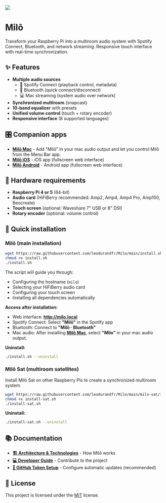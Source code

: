 
<picture>
<img style="pointer-events:none" src="https://leodurand.com/_autres/cover-milo-github@2x.png" />
</picture>

# Milō

Transform your Raspberry Pi into a multiroom audio system with Spotify Connect, Bluetooth, and network streaming. Responsive touch interface with real-time synchronization.

## ✨ Features

- **Multiple audio sources**
  - 🎵 Spotify Connect (playback control, metadata)
  - 📱 Bluetooth (quick connect/disconnect)
  - 💻 Mac streaming (system audio over network)
- **Synchronized multiroom** (snapcast)
- **10-band equalizer** with presets
- **Unified volume control** (touch + rotary encoder)
- **Responsive interface** (8 supported languages)

## 🎛️ Companion apps

- [**Milō Mac**](https://github.com/leodurandfr/Milo-Mac) - Add "Milō" in your mac audio output and let you control Milō from the Menu Bar app.
- [**Milō iOS**](https://github.com/leodurandfr/Milo-iOS) - iOS app (fullscreen web interface)
- [**Milō Android**](https://github.com/leodurandfr/Milo-Android) - Android app (fullscreen web interface)

## 🔧 Hardware requirements

- **Raspberry Pi 4 or 5** (64-bit)
- **Audio card** (HiFiBerry recommended: Amp2, Amp4, Amp4 Pro, Amp100, Beocreate)
- **Touch screen** (optional: Waveshare 7" USB or 8" DSI)
- **Rotary encoder** (optional: volume control)

## 🚀 Quick installation

### Milō (main installation)

```bash
wget https://raw.githubusercontent.com/leodurandfr/Milo/main/install.sh
chmod +x install.sh
./install.sh
```

The script will guide you through:
- Configuring the hostname (`milo`)
- Selecting your HiFiBerry audio card
- Configuring your touch screen
- Installing all dependencies automatically

**Access after installation:**
- Web interface: **http://milo.local**
- Spotify Connect: Select **"Milō"** in the Spotify app
- Bluetooth: Connect to **"Milō · Bluetooth"**
- Mac audio: After installing [**Milō Mac**](https://github.com/leodurandfr/Milo-Mac), select **"Milo"** in your mac audio output.

**Uninstall:**
```bash
./install.sh --uninstall
```

### Milō Sat (multiroom satellites)

Install Milō Sat on other Raspberry Pis to create a synchronized multiroom system.

```bash
wget https://raw.githubusercontent.com/leodurandfr/Milo/main/milo-sat/install-sat.sh
chmod +x install-sat.sh
./install-sat.sh
```

**Uninstall:**
```bash
./install-sat.sh --uninstall
```

## 📚 Documentation

- **[🏗️ Architecture & Technologies](docs/architecture.md)** - How Milō works
- **[💻 Developer Guide](docs/development.md)** - Contribute to the project
- **[🔑 GitHub Token Setup](docs/github-token.md)** - Configure automatic updates (recommended)

## 📝 License

This project is licensed under the [MIT](LICENSE) license.

